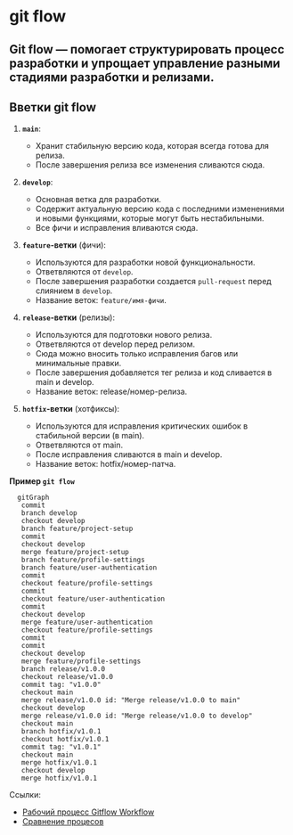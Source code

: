 # git flow


Git flow — помогает структурировать процесс разработки и упрощает управление разными стадиями разработки и релизами.
---

## Вветки git flow
1. **`main`**:
   - Хранит стабильную версию кода, которая всегда готова для релиза.
   - После завершения релиза все изменения сливаются сюда.

2. **`develop`**:
   - Основная ветка для разработки.
   - Содержит актуальную версию кода с последними изменениями и новыми функциями, которые могут быть нестабильными.
   - Все фичи и исправления вливаются сюда.

3. **`feature`-ветки** (фичи):
   - Используются для разработки новой функциональности.
   - Ответвляются от `develop`.
   - После завершения разработки создается `pull-request` перед слиянием в `develop`.
   - Название веток: `feature/имя-фичи`.

4. **`release`-ветки** (релизы):
   - Используются для подготовки нового релиза.
   - Ответвляются от develop перед релизом.
   - Сюда можно вносить только исправления багов или минимальные правки.
   - После завершения добавляется тег релиза и код сливается в main и develop.
   - Название веток: release/номер-релиза.

5. **`hotfix`-ветки** (хотфиксы):
   - Используются для исправления критических ошибок в стабильной версии (в main).
   - Ответвляются от main.
   - После исправления сливаются в main и develop.
   - Название веток: hotfix/номер-патча.

**Пример `git flow`**
```mermaid
  gitGraph
   commit
   branch develop
   checkout develop
   branch feature/project-setup
   commit
   checkout develop
   merge feature/project-setup
   branch feature/profile-settings
   branch feature/user-authentication
   commit
   checkout feature/profile-settings
   commit
   checkout feature/user-authentication
   commit
   checkout develop
   merge feature/user-authentication
   checkout feature/profile-settings
   commit
   commit
   checkout develop
   merge feature/profile-settings
   branch release/v1.0.0
   checkout release/v1.0.0
   commit tag: "v1.0.0"
   checkout main
   merge release/v1.0.0 id: "Merge release/v1.0.0 to main"
   checkout develop
   merge release/v1.0.0 id: "Merge release/v1.0.0 to develop"
   checkout main
   branch hotfix/v1.0.1
   checkout hotfix/v1.0.1
   commit tag: "v1.0.1"
   checkout main
   merge hotfix/v1.0.1
   checkout develop
   merge hotfix/v1.0.1
```

Ссылки:

- [Рабочий процесс Gitflow Workflow](https://www.atlassian.com/git/tutorials/comparing-workflows/gitflow-workflow)
- [Сравнение процесов](https://yapro.ru/article/6172)
